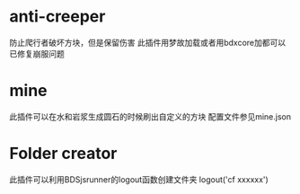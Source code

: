 # anti-creeper
防止爬行者破坏方块，但是保留伤害
此插件用梦故加载或者用bdxcore加都可以
已修复崩服问题
# mine
此插件可以在水和岩浆生成圆石的时候刷出自定义的方块
配置文件参见mine.json
# Folder creator
此插件可以利用BDSjsrunner的logout函数创建文件夹
logout('cf xxxxxx')